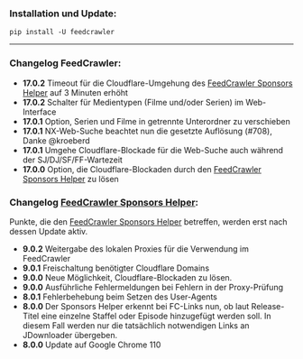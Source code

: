 ### Installation und Update:

`pip install -U feedcrawler`

---

### Changelog FeedCrawler:

- **17.0.2** Timeout für die Cloudflare-Umgehung des 
  [FeedCrawler Sponsors Helper](https://github.com/rix1337/RSScrawler/wiki/5.-FeedCrawler-Sponsors-Helper) auf 3 Minuten
  erhöht
- **17.0.2** Schalter für Medientypen (Filme und/oder Serien) im Web-Interface
- **17.0.1** Option, Serien und Filme in getrennte Unterordner zu verschieben
- **17.0.1** NX-Web-Suche beachtet nun die gesetzte Auflösung (#708), Danke @kroeberd
- **17.0.1** Umgehe Cloudflare-Blockade für die Web-Suche auch während der SJ/DJ/SF/FF-Wartezeit
- **17.0.0** Option, die Cloudflare-Blockaden durch den
  [FeedCrawler Sponsors Helper](https://github.com/rix1337/RSScrawler/wiki/5.-FeedCrawler-Sponsors-Helper) zu lösen

### Changelog [FeedCrawler Sponsors Helper](https://github.com/rix1337/FeedCrawler/wiki/5.-FeedCrawler-Sponsors-Helper):

Punkte, die den [FeedCrawler Sponsors Helper](https://github.com/rix1337/RSScrawler/wiki/5.-FeedCrawler-Sponsors-Helper)
betreffen, werden erst nach dessen Update aktiv.

- **9.0.2** Weitergabe des lokalen Proxies für die Verwendung im FeedCrawler
- **9.0.1** Freischaltung benötigter Cloudflare Domains
- **9.0.0** Neue Möglichkeit, Cloudflare-Blockaden zu lösen.
- **9.0.0** Ausführliche Fehlermeldungen bei Fehlern in der Proxy-Prüfung
- **8.0.1** Fehlerbehebung beim Setzen des User-Agents
- **8.0.0** Der Sponsors Helper erkennt bei FC-Links nun, ob laut Release-Titel eine einzelne Staffel oder Episode
  hinzugefügt werden soll. In diesem Fall werden nur die tatsächlich notwendigen Links an JDownloader übergeben. 
- **8.0.0** Update auf Google Chrome 110
